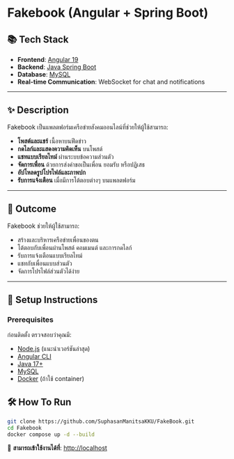 # Fakebook (Angular + Spring Boot)

## 📚 Tech Stack
- **Frontend**: [Angular 19](https://angular.io/)
- **Backend**: [Java Spring Boot](https://spring.io/)
- **Database**: [MySQL](https://www.mysql.com/)
- **Real-time Communication**: WebSocket for chat and notifications

---

## ✨ Description
Fakebook เป็นแพลตฟอร์มเครือข่ายสังคมออนไลน์ที่ช่วยให้ผู้ใช้สามารถ:
- **โพสต์และแชร์** เนื้อหาบนฟีดข่าว
- **กดไลก์และแสดงความคิดเห็น** บนโพสต์
- **แชทแบบเรียลไทม์** ผ่านระบบข้อความส่วนตัว
- **จัดการเพื่อน** ด้วยการส่งคำขอเป็นเพื่อน ยอมรับ หรือปฏิเสธ
- **อัปโหลดรูปโปรไฟล์และภาพปก**
- **รับการแจ้งเตือน** เมื่อมีการโต้ตอบต่างๆ บนแพลตฟอร์ม

---

## 🎯 Outcome
Fakebook ช่วยให้ผู้ใช้สามารถ:
- สร้างและบริหารเครือข่ายเพื่อนของตน
- โต้ตอบกับเพื่อนผ่านโพสต์ คอมเมนต์ และการกดไลก์
- รับการแจ้งเตือนแบบเรียลไทม์
- แชทกับเพื่อนแบบส่วนตัว
- จัดการโปรไฟล์ส่วนตัวได้ง่าย

---

## 🚀 Setup Instructions

### Prerequisites
ก่อนติดตั้ง ตรวจสอบว่าคุณมี:
- [Node.js](https://nodejs.org/en) (แนะนำเวอร์ชันล่าสุด)
- [Angular CLI](https://angular.io/cli)
- [Java 17+](https://www.oracle.com/java/technologies/javase-jdk17-downloads.html)
- [MySQL](https://www.mysql.com/)
- [Docker](https://www.docker.com/) (ถ้าใช้ container)

## 🛠 How To Run  

```bash
git clone https://github.com/SuphasanManitsaKKU/FakeBook.git
cd Fakebook
docker compose up -d --build
```

🔗 **สามารถเข้าใช้งานได้ที่**: [http://localhost](http://localhost)
